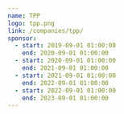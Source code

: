```yaml
---
name: TPP
logo: tpp.png
link: /companies/tpp/
sponsor:
  - start: 2019-09-01 01:00:00
    end: 2020-09-01 01:00:00
  - start: 2020-09-01 01:00:00
    end: 2021-09-01 01:00:00
  - start: 2021-09-01 01:00:00
    end: 2022-09-01 01:00:00
  - start: 2022-09-01 01:00:00
    end: 2023-09-01 01:00:00
---
```

